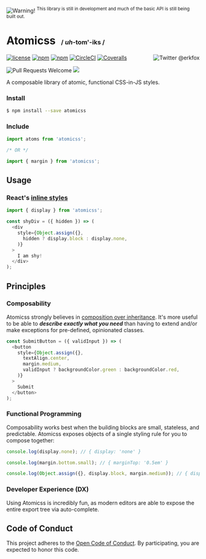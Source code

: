 ![Warning!](https://img.shields.io/badge/⚠️-WARNING-orange.svg) <sup>This library is still in development and much of the basic API is still being built out.</sup>

# Atomicss  <sup><sub><sub>&nbsp;&nbsp;/ *uh*-**tom**'-iks /</sub></sub></sup>

[<img src="https://img.shields.io/twitter/follow/erkfox.svg?style=social&label=Say%20hello!" align="right" alt="Twitter @erkfox" />](https://twitter.com/erkfox)

[![license](https://img.shields.io/github/license/erikfox/atomicss.svg)](https://opensource.org/licenses/Apache-2.0)
[![npm](https://img.shields.io/npm/v/atomicss.svg)](https://www.npmjs.com/package/atomicss)
[![npm](https://img.shields.io/npm/dt/atomicss.svg?colorB=32CD32)](https://www.npmjs.com/package/atomicss)
[![CircleCI](https://img.shields.io/circleci/project/github/erikfox/atomicss.svg?colorB=32CD32)](https://circleci.com/gh/erikfox/atomicss/tree/master)
[![Coveralls](https://img.shields.io/coveralls/erikfox/atomicss.svg?colorB=32CD32)](https://coveralls.io/github/erikfox/atomicss)

![Pull Requests Welcome](https://img.shields.io/badge/pull_requests-welcome-FF69B4.svg)
[![](https://img.shields.io/github/issues-raw/erikfox/atomicss.svg?colorB=FF69B4)](https://github.com/erikfox/atomicss/issues)

A composable library of atomic, functional CSS-in-JS styles.

### Install
```bash
$ npm install --save atomicss
```

### Include
```js
import atoms from 'atomicss';

/* OR */

import { margin } from 'atomicss';
```

## Usage

### React's [inline styles](https://facebook.github.io/react/docs/dom-elements.html#style)
```js
import { display } from 'atomicss';

const shyDiv = ({ hidden }) => (
  <div
    style={Object.assign({},
      hidden ? display.block : display.none,
    )}
  >
    I am shy!
  </div>
);
```

## Principles

### Composability
Atomicss strongly believes in [composition over inheritance](https://www.youtube.com/watch?v=wfMtDGfHWpA). It's more useful to be able to ***describe exactly what you need*** than having to extend and/or make exceptions for pre-defined, opinionated classes.

```js
const SubmitButton = ({ validInput }) => (
  <button
    style={Object.assign({},
      textAlign.center,
      margin.medium,
      validInput ? backgroundColor.green : backgroundColor.red,
    )}
  >
    Submit
  </button>
);
```

### Functional Programming
Composability works best when the building blocks are small, stateless, and predictable. Atomicss exposes objects of a single styling rule for you to compose together:
```js
console.log(display.none); // { display: 'none' }

console.log(margin.bottom.small); // { marginTop: '0.5em' }

console.log(Object.assign({}, display.block, margin.medium)); // { display: 'block', margin: '1em' }
```

### Developer Experience (DX)
Using Atomicss is incredibly fun, as modern editors are able to expose the entire export tree via auto-complete.

<!-- The Spotify Open Code of Conduct. This must be included. -->
## Code of Conduct
This project adheres to the [Open Code of Conduct][code-of-conduct]. By participating, you are expected to honor this code.

[code-of-conduct]: https://github.com/spotify/code-of-conduct/blob/master/code-of-conduct.md
